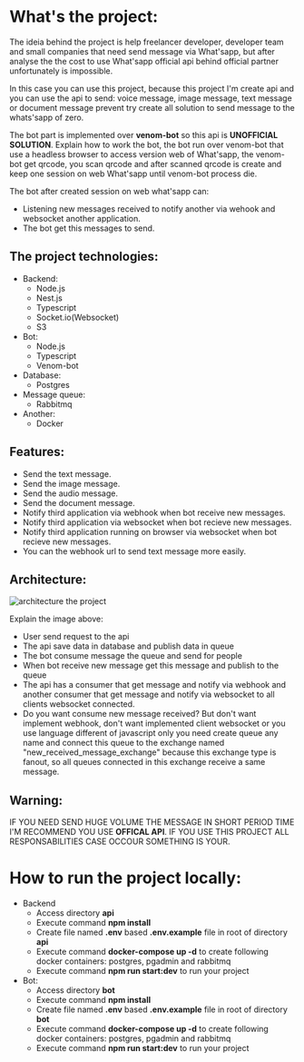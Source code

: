 What's the project: 
====================

The ideia behind the project is help freelancer developer, developer team and small companies that need send message via What'sapp, but after analyse the the cost to use What'sapp official api behind official partner unfortunately is impossible. 

In this case you can use this project, because this project I'm create api and you can use the api to send: voice message, image message, text message or document message prevent try create all solution to send message to the whats'sapp of zero.

The bot part is implemented over **venom-bot** so this api is **UNOFFICIAL SOLUTION**. Explain how to work the bot, the bot run over venom-bot that use a headless browser to access version web of What'sapp, the venom-bot get qrcode, you scan qrcode and after scanned qrcode is create and keep one session on web What'sapp until venom-bot process die.

The bot after created session on web what'sapp can:
- Listening new messages received to notify another via wehook and websocket another application. 
- The bot get this messages to send.

The project technologies:
--------------------------

- Backend:
    - Node.js
    - Nest.js
    - Typescript
    - Socket.io(Websocket)
    - S3
- Bot:
    - Node.js
    - Typescript
    - Venom-bot
- Database:
    - Postgres
- Message queue:
    - Rabbitmq
- Another:
    - Docker

Features:
-------------------

- Send the text message.
- Send the image message.
- Send the audio message.
- Send the document message.
- Notify third application via webhook when bot receive new messages.
- Notify third application via websocket when bot recieve new messages.
- Notify third application running on browser via websocket when bot recieve new messages.
- You can the webhook url to send text message more easily.

Architecture:
---------------------

![architecture the project](/create-documentation/architecture-zap-easy.drawio.png "Architecture the project")

Explain the image above:
- User send request to the api
- The api save data in database and publish data in queue
- The bot consume message the queue and send for people
- When bot receive new message get this message and publish to the queue 
- The api has a consumer that get message and notify via webhook and another consumer that get message and notify via websocket to all clients websocket connected.
- Do you want consume new message received? But don't want implement webhook, don't want implemented client websocket or you use language different of javascript only you need create queue any name and connect this queue to the exchange named "new_received_message_exchange" because this exchange type is fanout, so all queues connected in this exchange receive a same message.

Warning:
----------
IF YOU NEED SEND HUGE VOLUME THE MESSAGE IN SHORT PERIOD TIME I'M RECOMMEND YOU USE **OFFICAL API**. IF YOU USE THIS PROJECT ALL RESPONSABILITIES CASE OCCOUR SOMETHING IS YOUR.


How to run the project locally:
=================================

- Backend
    - Access directory **api**
    - Execute command **npm install**
    - Create file named **.env** based **.env.example** file in root of directory **api**
    - Execute command **docker-compose up -d** to create following docker containers: postgres, pgadmin and rabbitmq
    - Execute command **npm run start:dev** to run your project
- Bot:
    - Access directory **bot**
    - Execute command **npm install**
    - Create file named **.env** based **.env.example** file in root of directory **bot**
    - Execute command **docker-compose up -d** to create following docker containers: postgres, pgadmin and rabbitmq
    - Execute command **npm run start:dev** to run your project


